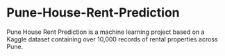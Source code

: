 # Pune-House-Rent-Prediction
Pune House Rent Prediction is a machine learning project based on a Kaggle dataset containing over 10,000 records of rental properties across Pune.
